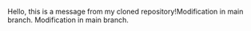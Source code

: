  Hello, this is a message from my cloned repository!Modification in main branch.
 Modification in main branch.

